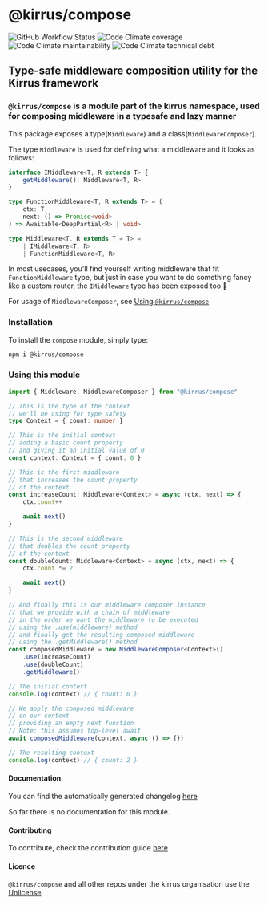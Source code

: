 # @kirrus/compose

![GitHub Workflow Status](https://img.shields.io/github/workflow/status/kirruss/compose/Continuous%20Integration?logo=github-actions&logoColor=white&style=for-the-badge)  ![Code Climate coverage](https://img.shields.io/codeclimate/coverage/kirruss/compose?logo=code-climate&style=for-the-badge) ![Code Climate maintainability](https://img.shields.io/codeclimate/maintainability/kirruss/compose?logo=code-climate&style=for-the-badge) ![Code Climate technical debt](https://img.shields.io/codeclimate/tech-debt/kirruss/compose?logo=code-climate&style=for-the-badge)

## Type-safe middleware composition utility for the Kirrus framework

### `@kirrus/compose` is a module part of the kirrus namespace, used for composing middleware in a typesafe and lazy manner

This package exposes a type(`Middleware`) and a class(`MiddlewareComposer`).

The type `Middleware` is used for defining what a middleware and it looks as follows:

```typescript
interface IMiddleware<T, R extends T> {
    getMiddleware(): Middleware<T, R>
}

type FunctionMiddleware<T, R extends T> = (
    ctx: T,
    next: () => Promise<void>
) => Awaitable<DeepPartial<R> | void>

type Middleware<T, R extends T = T> =
    | IMiddleware<T, R>
    | FunctionMiddleware<T, R>
```

In most usecases, you'll find yourself writing middleware that fit `FunctionMiddleware` type, but just in case you want to do something fancy like a custom router, the `IMiddleware` type has been exposed too 🙂

For usage of `MiddlewareComposer`, see [Using `@kirrus/compose`](#using-this-module)

### Installation

To install the `compose` module, simply type:

```bash
npm i @kirrus/compose
```

### Using this module

```ts
import { Middleware, MiddlewareComposer } from "@kirrus/compose"

// This is the type of the context
// we'll be using for type safety
type Context = { count: number }

// This is the initial context
// adding a basic count property
// and giving it an initial value of 0
const context: Context = { count: 0 }

// This is the first middleware
// that increases the count property
// of the context
const increaseCount: Middleware<Context> = async (ctx, next) => {
    ctx.count++

    await next()
}

// This is the second middleware
// that doubles the count property
// of the context
const doubleCount: Middleware<Context> = async (ctx, next) => {
    ctx.count *= 2

    await next()
}

// And finally this is our middleware composer instance
// that we provide with a chain of middleware
// in the order we want the middleware to be executed
// using the .use(middleware) method
// and finally get the resulting composed middleware
// using the .getMiddleware() method
const composedMiddleware = new MiddlewareComposer<Context>()
    .use(increaseCount)
    .use(doubleCount)
    .getMiddleware()

// The initial context
console.log(context) // { count: 0 }

// We apply the composed middleware
// on our context
// providing an empty next function
// Note: this assumes top-level await
await composedMiddleware(context, async () => {})

// The resulting context
console.log(context) // { count: 2 }
```

#### Documentation

You can find the automatically generated changelog [here](CHANGELOG.md)

So far there is no documentation for this module.

#### Contributing

To contribute, check the contribution guide [here](CONTRIBUTING.md)

#### Licence

`@kirrus/compose` and all other repos under the kirrus organisation use the [Unlicense](UNLICENSE).

